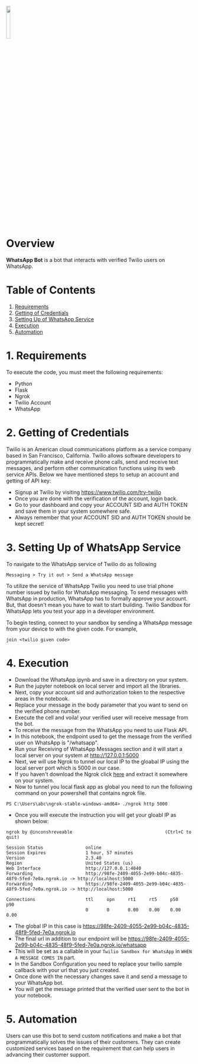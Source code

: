 <a href="https://github.com/insaid2018/automation-projects/tree/main/python-codes/whatsapp-bot"><img width=15% src="https://raw.githubusercontent.com/insaid2018/automation-projects/main/python-codes/whatsapp-bot/images/logo.png"></a>

# Overview
**WhatsApp Bot** is a bot that interacts with verified Twilio users on WhatsApp.

# Table of Contents
1. [Requirements](#Section1)<br>
2. [Getting of Credentials](#Section2)<br>
3. [Setting Up of WhatsApp Service](#Section3)<br>
4. [Execution](#Section4)<br>
5. [Automation](#Section5)</br>

<a name=Section1></a>
# 1. Requirements

To execute the code, you must meet the following requirements:

- Python
- Flask
- Ngrok
- Twilio Account
- WhatsApp

<a name=Section2></a>
# 2. Getting of Credentials

Twilio is an American cloud communications platform as a service company based in San Francisco, California. Twilio allows software developers to programmatically make and receive phone calls, send and receive text messages, and perform other communication functions using its web service APIs. Below we have mentioned steps to setup an account and getting of API key:

- Signup at Twilio by visiting https://www.twilio.com/try-twilio
- Once you are done with the verification of the account, login back.
- Go to your dashboard and copy your ACCOUNT SID and AUTH TOKEN and save them in your system somewhere safe.
- Always remember that your ACCOUNT SID and AUTH TOKEN should be kept secret!

<a name=Section3></a>
# 3. Setting Up of WhatsApp Service

To navigate to the WhatsApp service of Twilio do as following

```
Messaging > Try it out > Send a WhatsApp message
```

To utilize the service of WhatsApp Twilio you need to use trial phone number issued by twilio for WhatsApp messaging. To send messages with WhatsApp in production, WhatsApp has to formally approve your account. But, that doesn't mean you have to wait to start building. Twilio Sandbox for WhatsApp lets you test your app in a developer environment.

To begin testing, connect to your sandbox by sending a WhatsApp message from your device to <twilio issue number> with the given code. For example,
  
```
join <twilio given code>
```

<a name=Section4></a>
# 4. Execution

- Download the WhatsApp.ipynb and save in a directory on your system.
- Run the jupyter notebook on local server and import all the libraries.
- Next, copy your account sid and authorization token to the respective areas in the notebook.
- Replace your message in the body parameter that you want to send on the verified phone number.
- Execute the cell and voila! your verified user will receive message from the bot.
- To receive the message from the WhatsApp you need to use Flask API.
- In this notebook, the endpoint used to get the message from the verified user on WhatsApp is "/whatsapp".
- Run your Receiving of WhatsApp Messages section and it will start a local server on your system at http://127.0.0.1:5000
- Next, we will use Ngrok to tunnel our local IP to the gloabal IP using the local server port which is 5000 in our case.
- If you haven't download the Ngrok click <a href="https://ngrok.com/download">here</a> and extract it somewhere on your system.
- Now to tunnel you local flask app as global you need to run the following command on your powershell that contains ngrok file.
  
```
PS C:\Users\abc\ngrok-stable-windows-amd64> ./ngrok http 5000
```

- Once you will execute the instruction you will get your gloabl IP as shown below:
  
```
ngrok by @inconshreveable                                   (Ctrl+C to quit)
  
Session Status                online
Session Expires               1 hour, 57 minutes
Version                       2.3.40
Region                        United States (us)
Web Interface                 http://127.0.0.1:4040
Forwarding                    http://98fe-2409-4055-2e99-b04c-4835-48f9-5fed-7e0a.ngrok.io -> http://localhost:5000
Forwarding                    https://98fe-2409-4055-2e99-b04c-4835-48f9-5fed-7e0a.ngrok.io -> http://localhost:5000
  
Connections                   ttl     opn     rt1     rt5     p50     p90 
                              0       0       0.00    0.00    0.00    0.00  
```

- The global IP in this case is https://98fe-2409-4055-2e99-b04c-4835-48f9-5fed-7e0a.ngrok.io
- The final url in addition to our endpoint will be https://98fe-2409-4055-2e99-b04c-4835-48f9-5fed-7e0a.ngrok.io/whatsapp
- This will be set as a callable in your ```Twilio Sandbox for WhatsApp``` in ```WHEN A MESSAGE COMES IN``` part.
- In the Sandbox Configuration you need to replace your twilio sample callback with your url that you just created.
- Once done with the necessary changes save it and send a message to your WhatsApp bot.
- You will get the message printed that the verified user sent to the bot in your notebook.
  
<a name=Section5></a>
# 5. Automation

Users can use this bot to send custom notifications and make a bot that programmatically solves the issues of their customers. 
They can create customized services based on the requirement that can help users in advancing their customer support.
